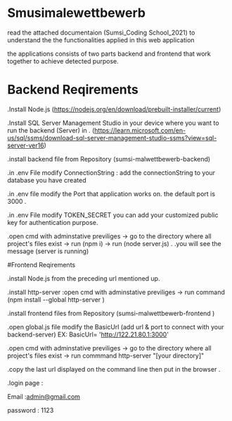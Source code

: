 
# Smusimalewettbewerb

read the attached documentaion (Sumsi_Coding School_2021) to understand the the functionalities applied in this web application

the applications consists of two parts backend and frontend  that work together to achieve  detected purpose.


# Backend Reqirements

.Install Node.js
(https://nodejs.org/en/download/prebuilt-installer/current)

.Install SQL Server Management Studio in your device where you want to run the backend (Server) in .
(https://learn.microsoft.com/en-us/sql/ssms/download-sql-server-management-studio-ssms?view=sql-server-ver16)

.install backend file from Repository (sumsi-malwettbewerb-backend)

.in .env File modify ConnectionString : add the connectionString to your database you have created 

.in .env file modify the Port  that application works on.  the default port is 3000 .

.in .env File modify TOKEN_SECRET  you can add your customized public key for authentication purpose.

.open cmd with adminstative previliges -> go to the directory where all project's files exist -> run (npm i) -> run (node server.js) .
.you will see the message (server is running) 


#Frontend Reqirements

.install Node.js from the preceding url mentioned up.

.install http-server :open cmd with adminstative previliges -> run command (npm install --global http-server )

.install frontend files from Repository  (sumsi-malwettbewerb-frontend )

.open global.js file modify the BasicUrl (add url & port to connect with your backend-server) EX:  BasicUrl= 'http://122.21.80.1:3000' 

.open cmd with adminstative previliges  -> go to the directory where all project's files exist -> run commmand http-server "[your directory]"

.copy the last url displayed on the command line then put in the browser .

.login page :

Email :admin@gmail.com

password : 1123 
 
 